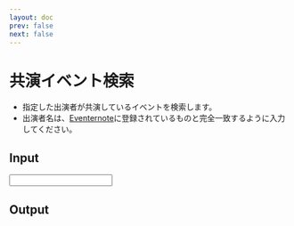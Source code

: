```yaml
---
layout: doc
prev: false
next: false
---
```


<script setup lang="ts">
import Input from "./Input.vue"
import Output from "./Output.vue"
</script>

# 共演イベント検索

- 指定した出演者が共演しているイベントを検索します。
- 出演者名は、[Eventernote](https://www.eventernote.com)に登録されているものと完全一致するように入力してください。

## Input

<Input />

## Output

<Output />
